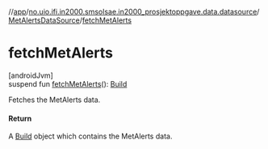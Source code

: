 //[app](../../../index.md)/[no.uio.ifi.in2000.smsolsae.in2000_prosjektoppgave.data.datasource](../index.md)/[MetAlertsDataSource](index.md)/[fetchMetAlerts](fetch-met-alerts.md)

# fetchMetAlerts

[androidJvm]\
suspend fun [fetchMetAlerts](fetch-met-alerts.md)(): [Build](../../no.uio.ifi.in2000.smsolsae.in2000_prosjektoppgave.data/-build/index.md)

Fetches the MetAlerts data.

#### Return

A [Build](../../no.uio.ifi.in2000.smsolsae.in2000_prosjektoppgave.data/-build/index.md) object which contains the MetAlerts data.
